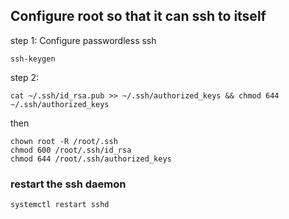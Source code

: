 ## Configure root so that it can ssh to itself
step 1: Configure passwordless ssh
```
ssh-keygen
```
step 2:

```
cat ~/.ssh/id_rsa.pub >> ~/.ssh/authorized_keys && chmod 644 ~/.ssh/authorized_keys

```
then

```
chown root -R /root/.ssh
chmod 600 /root/.ssh/id_rsa
chmod 644 /root/.ssh/authorized_keys

```

### restart the ssh daemon

```
systemctl restart sshd

```
